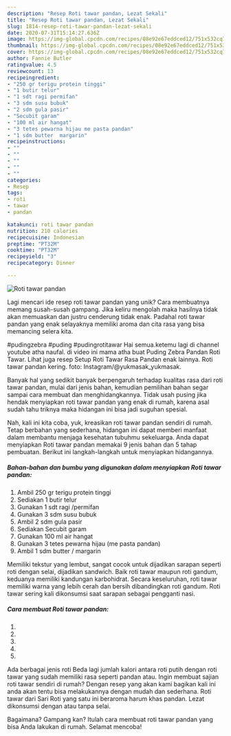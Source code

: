 ```yaml
---
description: "Resep Roti tawar pandan, Lezat Sekali"
title: "Resep Roti tawar pandan, Lezat Sekali"
slug: 1814-resep-roti-tawar-pandan-lezat-sekali
date: 2020-07-31T15:14:27.636Z
image: https://img-global.cpcdn.com/recipes/08e92e67eddced12/751x532cq70/roti-tawar-pandan-foto-resep-utama.jpg
thumbnail: https://img-global.cpcdn.com/recipes/08e92e67eddced12/751x532cq70/roti-tawar-pandan-foto-resep-utama.jpg
cover: https://img-global.cpcdn.com/recipes/08e92e67eddced12/751x532cq70/roti-tawar-pandan-foto-resep-utama.jpg
author: Fannie Butler
ratingvalue: 4.5
reviewcount: 13
recipeingredient:
- "250 gr terigu protein tinggi"
- "1 butir telur"
- "1 sdt ragi permifan"
- "3 sdm susu bubuk"
- "2 sdm gula pasir"
- "Secubit garam"
- "100 ml air hangat"
- "3 tetes pewarna hijau me pasta pandan"
- "1 sdm butter  margarin"
recipeinstructions:
- ""
- ""
- ""
- ""
- ""
categories:
- Resep
tags:
- roti
- tawar
- pandan

katakunci: roti tawar pandan 
nutrition: 210 calories
recipecuisine: Indonesian
preptime: "PT32M"
cooktime: "PT32M"
recipeyield: "3"
recipecategory: Dinner

---
```



![Roti tawar pandan](https://img-global.cpcdn.com/recipes/08e92e67eddced12/751x532cq70/roti-tawar-pandan-foto-resep-utama.jpg)

Lagi mencari ide resep roti tawar pandan yang unik? Cara membuatnya memang susah-susah gampang. Jika keliru mengolah maka hasilnya tidak akan memuaskan dan justru cenderung tidak enak. Padahal roti tawar pandan yang enak selayaknya memiliki aroma dan cita rasa yang bisa memancing selera kita.

#pudingzebra #puding #pudingrotitawar Hai semua.ketemu lagi di channel youtube atha naufal. di video ini mama atha buat Puding Zebra Pandan Roti Tawar. Lihat juga resep Setup Roti Tawar Rasa Pandan enak lainnya. Roti tawar pandan kering. foto: Instagram/@yukmasak_yukmasak.

Banyak hal yang sedikit banyak berpengaruh terhadap kualitas rasa dari roti tawar pandan, mulai dari jenis bahan, kemudian pemilihan bahan segar sampai cara membuat dan menghidangkannya. Tidak usah pusing jika hendak menyiapkan roti tawar pandan yang enak di rumah, karena asal sudah tahu triknya maka hidangan ini bisa jadi suguhan spesial.


Nah, kali ini kita coba, yuk, kreasikan roti tawar pandan sendiri di rumah. Tetap berbahan yang sederhana, hidangan ini dapat memberi manfaat dalam membantu menjaga kesehatan tubuhmu sekeluarga. Anda dapat menyiapkan Roti tawar pandan memakai 9 jenis bahan dan 5 tahap pembuatan. Berikut ini langkah-langkah untuk menyiapkan hidangannya.

<!--inarticleads1-->

##### Bahan-bahan dan bumbu yang digunakan dalam menyiapkan Roti tawar pandan:

1. Ambil 250 gr terigu protein tinggi
1. Sediakan 1 butir telur
1. Gunakan 1 sdt ragi /permifan
1. Gunakan 3 sdm susu bubuk
1. Ambil 2 sdm gula pasir
1. Sediakan Secubit garam
1. Gunakan 100 ml air hangat
1. Gunakan 3 tetes pewarna hijau (me pasta pandan)
1. Ambil 1 sdm butter / margarin


Memiliki tekstur yang lembut, sangat cocok untuk dijadikan sarapan seperti roti dengan selai, dijadikan sandwich. Baik roti tawar maupun roti gandum, keduanya memiliki kandungan karbohidrat. Secara keseluruhan, roti tawar memiliki warna yang lebih cerah dan bersih dibandingkan roti gandum. Roti tawar sering kali dikonsumsi saat sarapan sebagai pengganti nasi. 

<!--inarticleads2-->

##### Cara membuat Roti tawar pandan:

1. 
1. 
1. 
1. 
1. 


Ada berbagai jenis roti Beda lagi jumlah kalori antara roti putih dengan roti tawar yang sudah memiliki rasa seperti pandan atau. Ingin membuat sajian roti tawar sendiri di rumah? Dengan resep yang akan kami bagikan kali ini anda akan tentu bisa melakukannya dengan mudah dan sederhana. Roti tawar dari Sari Roti yang satu ini beraroma harum khas pandan. Lezat dikonsumsi dengan atau tanpa selai. 

Bagaimana? Gampang kan? Itulah cara membuat roti tawar pandan yang bisa Anda lakukan di rumah. Selamat mencoba!
